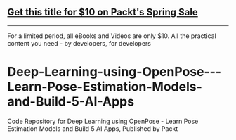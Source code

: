 ## [Get this title for $10 on Packt's Spring Sale](https://www.packt.com/V15322?utm_source=github&utm_medium=packt-github-repo&utm_campaign=spring_10_dollar_2022)
-----
For a limited period, all eBooks and Videos are only $10. All the practical content you need \- by developers, for developers

# Deep-Learning-using-OpenPose---Learn-Pose-Estimation-Models-and-Build-5-AI-Apps
Code Repository for Deep Learning using OpenPose - Learn Pose Estimation Models and Build 5 AI Apps, Published by Packt
